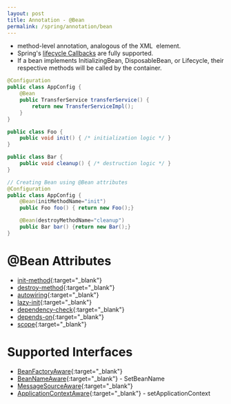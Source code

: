 ```yaml
---
layout: post
title: Annotation - @Bean 
permalink: /spring/annotation/bean
---
```


- method-level annotation, analogous of the XML <bean/> element.
- Spring's [lifecycle Callbacks](https://docs.spring.io/spring/docs/2.5.x/reference/beans.html#beans-factory-nature) are fully supported.
- If a bean implements InitializingBean, DisposableBean, or Lifecycle, their respective methods will be called by the container.

```java
@Configuration
public class AppConfig {
    @Bean
    public TransferService transferService() {
        return new TransferServiceImpl();
    }
}
```
```java
public class Foo {
    public void init() { /* initialization logic */ }
}

public class Bar {
    public void cleanup() { /* destruction logic */ }
}

// Creating Bean using @Bean attributes
@Configuration
public class AppConfig {
    @Bean(initMethodName="init")
    public Foo foo() { return new Foo();}

    @Bean(destroyMethodName="cleanup")
    public Bar bar() {return new Bar();}
}
```

# @Bean Attributes
- [init-method](https://docs.spring.io/spring/docs/2.5.x/reference/beans.html#beans-factory-lifecycle-initializingbean){:target="_blank"}
- [destroy-method](https://docs.spring.io/spring/docs/2.5.x/reference/beans.html#beans-factory-lifecycle-disposablebean){:target="_blank"}
- [autowiring](https://docs.spring.io/spring/docs/2.5.x/reference/beans.html#beans-factory-autowire){:target="_blank"}
- [lazy-init](https://docs.spring.io/spring/docs/2.5.x/reference/beans.html#beans-factory-lazy-init){:target="_blank"}
- [dependency-check](https://docs.spring.io/spring/docs/2.5.x/reference/beans.html#beans-factory-dependencies){:target="_blank"}
- [depends-on](https://docs.spring.io/spring/docs/2.5.x/reference/beans.html#beans-factory-dependson){:target="_blank"}
- [scope](https://docs.spring.io/spring/docs/2.5.x/reference/beans.html#beans-factory-scopes){:target="_blank"}

# Supported Interfaces
- [BeanFactoryAware](https://docs.spring.io/spring/docs/2.5.x/reference/beans.html#beans-factory-aware-beanfactoryaware){:target="_blank"}
- [BeanNameAware](https://docs.spring.io/spring/docs/2.5.x/reference/beans.html#beans-factory-aware-beannameaware){:target="_blank"} - SetBeanName
- [MessageSourceAware](https://docs.spring.io/spring/docs/2.5.x/reference/beans.html#context-functionality-messagesource){:target="_blank"}
- [ApplicationContextAware](https://docs.spring.io/spring/docs/2.5.x/reference/beans.html#context-functionality-events){:target="_blank"} - setApplicationContext
